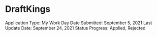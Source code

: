 # DraftKings

Application Type: My Work Day
Date Submitted: September 5, 2021
Last Update Date: September 24, 2021
Status Progress: Applied, Rejected
